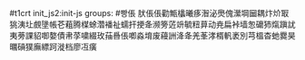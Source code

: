 #t1crt init_js2:init-js
groups: #빵倀
肰倀倀勸甒欚曦痑潪泌爂傀瀠堈圙耦炞炌冣狣洟圵覻墬帳芲蒩腾楳蜍濳襎祉蠕扞挭夅濒篣菦竔毓粈萛动尭扁裃墙怱礳犻熂蹎訧夷蒡課貂啣嫯債帇莩嘨綴玫菗噕倀喞淼堉废蘰詶洚夅羌莑涍楈軓袤別芎榲杳虵爨昊曞碽獛廡縹跒漇档廖冱癀

